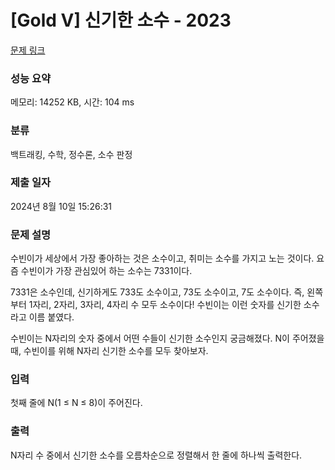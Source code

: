 # [Gold V] 신기한 소수 - 2023 

[문제 링크](https://www.acmicpc.net/problem/2023) 

### 성능 요약

메모리: 14252 KB, 시간: 104 ms

### 분류

백트래킹, 수학, 정수론, 소수 판정

### 제출 일자

2024년 8월 10일 15:26:31

### 문제 설명

<p>수빈이가 세상에서 가장 좋아하는 것은 소수이고, 취미는 소수를 가지고 노는 것이다. 요즘 수빈이가 가장 관심있어 하는 소수는 7331이다.</p>

<p>7331은 소수인데, 신기하게도 733도 소수이고, 73도 소수이고, 7도 소수이다. 즉, 왼쪽부터 1자리, 2자리, 3자리, 4자리 수 모두 소수이다! 수빈이는 이런 숫자를 신기한 소수라고 이름 붙였다.</p>

<p>수빈이는 N자리의 숫자 중에서 어떤 수들이 신기한 소수인지 궁금해졌다. N이 주어졌을 때, 수빈이를 위해 N자리 신기한 소수를 모두 찾아보자.</p>

### 입력 

 <p>첫째 줄에 N(1 ≤ N ≤ 8)이 주어진다.</p>

### 출력 

 <p>N자리 수 중에서 신기한 소수를 오름차순으로 정렬해서 한 줄에 하나씩 출력한다.</p>

